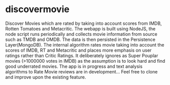 # discovermovie
Discover Movies which are rated by taking  into account scores from IMDB, Rotten Tomatoes and Metacritic.
The webapp is built using NodeJS, the node script runs periodically and collects movie information from source such as TMDB
and OMDB.
The data is then persisted in the Persistence Layer(MongoDB).
The internal algorithm rates movie taking into account the scores of IMDB, RT and Metacritic and places more emphasis on 
user ratings rather than Critic Ratings.
It deliberately ignores as Super Pouplar movies (>1000000 votes in IMDB) as the assumption is to look hard and find good 
underrated movies.
The app is in progress and text analysis algorithms to Rate Movie reviews are in development...
Feel free to clone and improve upon the existing feature.
